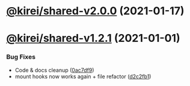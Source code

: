 # [@kirei/shared-v2.0.0](https://github.com/ifaxity/kirei/compare/@kirei/shared-v1.2.1...@kirei/shared-v2.0.0) (2021-01-17)

# [@kirei/shared-v1.2.1](https://github.com/ifaxity/kirei/compare/@kirei/shared-v1.2.0...@kirei/shared-v1.2.1) (2021-01-01)


### Bug Fixes

* Code & docs cleanup ([0ac7df9](https://github.com/ifaxity/kirei/commit/0ac7df9a27c508ed227a6eea3e3e80bc21580d40))
* mount hooks now works again + file refactor ([d2c2fb1](https://github.com/ifaxity/kirei/commit/d2c2fb1e8152b99acd8a53e53d0ec33be366734e))
